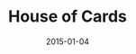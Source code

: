 ---
subheader: ''
description: '<p>

  <strong>A devised work inspired by the eponymous text, by Charles Mee<br/>

  Directed by Alexander Eichner &amp; Sarah Kim</strong></p><p>

  House of Cards was an experimental piece of site-specific performance art, devised
  with the designers and cast and staged in the Ida Noyes Cloister Club using tents
  to create close, intimate spaces. The original text is a meandering walk through
  the memories and musings of the speaker in a surreal dreamscape, vacillating between
  sweet, tender recollections and violent images of trauma. Working closely with the
  text, we devised a series of vignettes capturing aspects of the text with sound,
  lights, movement, and voice. We presented these pieces in various different orders
  to small groups, led from tent to tent through the vast, dark, and empty Cloister
  Club.</p><p>

  Sound Designer - <strong>Stephanie Slaven</strong><br/>

  Costume Designer - <strong>Peyton Walker</strong><br/>

  Sound Assistant - <strong>Charlotte Rieder</strong><br/>

  Lighting Assistants - <strong>Ian Goller, Maya Jain</strong><br/>

  Performers - <strong>Maddox Fraad, Si Squires-Kasten, Peyton Walker, Joe Beutel,
  Leo Weinreb, India Weston, Emma Glass</strong><br/>

  Directors - <strong>Alexander Eichner, Sarah Kim</strong><br/>

  Management Assistant - <strong>Savannah Smith</strong><br/>

  Committee Liaison - <strong>Natalie Wagner</strong></p>'
slug: house-cards
title: House of Cards
layout: show-info
quarter: fall
year: 2015
season: 2015-2016 Shows
date: 2015-01-04

---